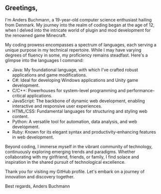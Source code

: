 ## Greetings,

I'm Anders Buchmann, a 19-year-old computer science enthusiast hailing from Denmark. My journey into the realm of coding began at the age of 12, when I delved into the intricate world of plugin and mod development for the renowned game Minecraft.

My coding prowess encompasses a spectrum of languages, each serving a unique purpose in my technical repertoire. While I may have varying degrees of fluency in some, my proficiency remains steadfast. Here's a glimpse into the languages I command:

- Java: My foundational language, with which I've crafted robust applications and game modifications.
- C#: Ideal for developing Windows applications and Unity game development.
- C/C++: Powerhouses for system-level programming and performance-critical applications.
- JavaScript: The backbone of dynamic web development, enabling interactive and responsive user experiences.
- HTML/CSS: Fundamental languages for structuring and styling web content.
- Python: A versatile tool for automation, data analysis, and web development.
- Ruby: Known for its elegant syntax and productivity-enhancing features in web development.

Beyond coding, I immerse myself in the vibrant community of technology, continuously exploring emerging trends and paradigms. Whether collaborating with my girlfriend, friends, or family, I find solace and inspiration in the shared pursuit of technological excellence.

Thank you for visiting my GitHub profile. Let's embark on a journey of innovation and discovery together.

Best regards,
Anders Buchmann
